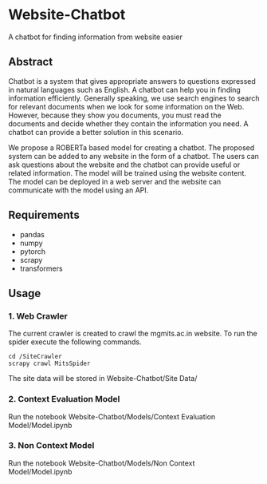 # Website-Chatbot
A chatbot for finding information from website easier

## Abstract
Chatbot is a system that gives appropriate answers to questions expressed in natural languages such as English. A chatbot can help you in finding information efficiently. Generally speaking, we use search engines to search for relevant documents when we look for some information on the Web. However, because they show you documents, you must read the documents and decide whether they contain the information you need. A chatbot can provide a better solution in this scenario.

We propose a ROBERTa based model for creating a chatbot. The proposed system can be added to any website in the form of a chatbot. The users can ask questions about the website and the chatbot can provide useful or related information. The model will be trained using the website content. The model can be deployed in a web server and the website can communicate with the model using an API.

## Requirements
- pandas
- numpy
- pytorch
- scrapy
- transformers

## Usage
### 1. Web Crawler
The current crawler is created to crawl the mgmits.ac.in website. To run the spider execute the following commands.
```
cd /SiteCrawler
scrapy crawl MitsSpider
```
The site data will be stored in Website-Chatbot/Site Data/

### 2. Context Evaluation Model 
Run the notebook Website-Chatbot/Models/Context Evaluation Model/Model.ipynb

### 3. Non Context Model 
Run the notebook Website-Chatbot/Models/Non Context Model/Model.ipynb
